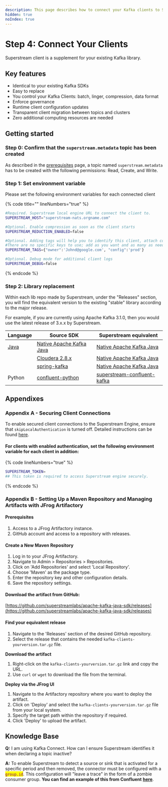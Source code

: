 ```yaml
---
description: This page describes how to connect your Kafka clients to Superstream
hidden: true
noIndex: true
---
```


# Step 4: Connect Your Clients

Superstream client is a supplement for your existing Kafka library.

## Key features

* Identical to your existing Kafka SDKs
* Easy to replace
* You control your Kafka Clients: batch, linger, compression, data format
* Enforce governance
* Runtime client configuration updates
* Transparent client migration between topics and clusters
* Zero additional computing resources are needed

## Getting started

### Step 0: Confirm that the `superstream.metadata` topic has been created

As described in the [prerequisites](../step-1-preparations.md#id-1.-a-user-for-superstream-per-kafka-cluster) page, a topic named `superstream.metadata` has to be created with the following permissions: Read, Create, and Write.

### Step 1: Set environment variable

Please set the following environment variables for each connected client

{% code title="" lineNumbers="true" %}
```bash
#Required. Superstream local engine URL to connect the client to.
SUPERSTREAM_HOST="superstream-nats.orgname.com"

#Optional. Enable compression as soon as the client starts
SUPERSTREAM_REDUCTION_ENABLED=false

#Optional. Adding tags will help you to identify this client, attach configuration, send emails, and more.
#There are no specific keys to use; add as you want and as many as needed.
SUPERSTREAM_TAGS={"owner":'Johnd@google.com', "config":'prod'}

#Optional. Debug mode for additional client logs
SUPERSTREAM_DEBUG=false
```
{% endcode %}

### Step 2: Library replacement

Within each lib repo made by Superstream, under the "Releases" section, you will find the equivalent version to the existing "stable" library according to the major release.

For example, if you are currently using Apache Kafka 3.1.0, then you would use the latest release of 3.x.x by Superstream.

| Language        | Source SDK                                                                                                | Superstream equivalent                                                                            |
| --------------- | --------------------------------------------------------------------------------------------------------- | ------------------------------------------------------------------------------------------------- |
| [Java](java.md) | [Native Apache Kafka Java](https://central.sonatype.com/artifact/org.apache.kafka/kafka-clients/overview) | [Native Apache Kafka Java](https://github.com/superstreamlabs/apache-kafka-java-sdk/releases)     |
|                 | [Cloudera 2.8.x](https://mvnrepository.com/artifact/org.apache.kafka/kafka-clients?repo=cloudera-repos)   | [Native Apache Kafka Java](https://github.com/superstreamlabs/apache-kafka-java-sdk/releases)     |
|                 | [spring-kafka](https://central.sonatype.com/artifact/org.springframework.kafka/spring-kafka)              | [Native Apache Kafka Java](https://github.com/superstreamlabs/apache-kafka-java-sdk/releases)     |
| Python          | [confluent-python](https://github.com/confluentinc/confluent-kafka-python)                                | [superstream-confluent-kafka](https://github.com/superstreamlabs/confluent-kafka-python/releases) |



## Appendixes

### Appendix A - Securing Client Connections

To enable secured client connections to the Superstream Engine, ensure that `skipLocalAuthentication` is turned off. Detailed instructions can be found [here](https://docs.superstream.ai/getting-started/step-2-engine-deployment#appendix-f-deploy-superstream-engine-with-internal-authentication-mode-on).

#### For clients with enabled authentication, set the following environment variable for each client in addition:

{% code lineNumbers="true" %}
```bash
SUPERSTREAM_TOKEN=
## This token is required to access Superstream engine securely.
```
{% endcode %}

### Appendix B - Setting Up a Maven Repository and Managing Artifacts with JFrog Artifactory

#### **Prerequisites**

1. Access to a JFrog Artifactory instance.
2. GitHub account and access to a repository with releases.

#### **Create a New Maven Repository**

1. Log in to your JFrog Artifactory.
2. Navigate to Admin > Repositories > Repositories.
3. Click on 'Add Repositories' and select 'Local Repository'.
4. Choose 'Maven' as the package type.
5. Enter the repository key and other configuration details.
6. Save the repository settings.

#### **Download the artifact from GitHub:**&#x20;

[https://github.com/superstreamlabs/apache-kafka-java-sdk/releases](https://github.com/superstreamlabs/apache-kafka-java-sdk/releases)​

#### **Find your** equivalent **release**

1. Navigate to the 'Releases' section of the desired GitHub repository.
2. Select the release that contains the needed `kafka-clients-yourversion.tar.gz` file.

**Download the artifact**

1. Right-click on the `kafka-clients-yourversion.tar.gz` link and copy the URL.
2. Use `curl` or `wget` to download the file from the terminal.

**Deploy via the JFrog UI**

1. Navigate to the Artifactory repository where you want to deploy the artifact.
2. Click on 'Deploy' and select the `kafka-clients-yourversion.tar.gz` file from your local system.
3. Specify the target path within the repository if required.
4. Click 'Deploy' to upload the artifact.

## Knowledge Base

**Q:** I am using Kafka Connect. How can I ensure Superstream identifies it when declaring a topic inactive?

**A:** To enable Superstream to detect a source or sink that is activated for a specific period and then removed, the connector must be configured with a <mark style="color:purple;">`group.id`</mark>. This configuration will "leave a trace" in the form of a zombie consumer group. **You can find an example of this from Confluent** [**here**](https://docs.confluent.io/platform/current/installation/configuration/connect/index.html#group-id).
